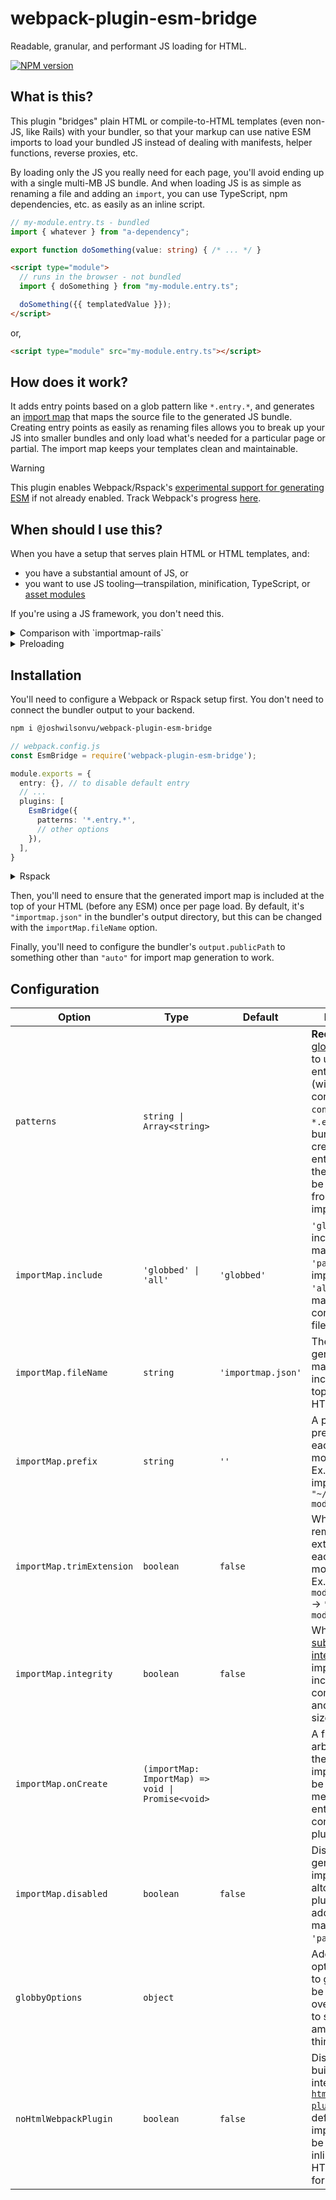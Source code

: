# webpack-plugin-esm-bridge

Readable, granular, and performant JS loading for HTML.

[![NPM version](https://img.shields.io/npm/v/webpack-plugin-esm-bridge?color=a1b858&label=)](https://www.npmjs.com/package/webpack-plugin-esm-bridge)

## What is this?

This plugin "bridges" plain HTML or compile-to-HTML templates (even non-JS, like Rails) with your
bundler, so that your markup can use native ESM imports to load your bundled JS instead of dealing
with manifests, helper functions, reverse proxies, etc.

By loading only the JS you really need for each page, you'll avoid ending up with a single multi-MB
JS bundle. And when loading JS is as simple as renaming a file and adding an `import`, you can use TypeScript, npm dependencies, etc. as easily as an inline script.

```ts
// my-module.entry.ts - bundled
import { whatever } from "a-dependency";

export function doSomething(value: string) { /* ... */ }
```

```html
<script type="module">
  // runs in the browser - not bundled
  import { doSomething } from "my-module.entry.ts";

  doSomething({{ templatedValue }});
</script>
```

or, 

```html
<script type="module" src="my-module.entry.ts"></script>
```

## How does it work?

It adds entry points based on a glob pattern like `*.entry.*`, and generates an [import
map](https://developer.mozilla.org/en-US/docs/Web/HTML/Element/script/type/importmap) that maps the
source file to the generated JS bundle. Creating entry points as easily as renaming files allows you
to break up your JS into smaller bundles and only load what's needed for a particular page or
partial. The import map keeps your templates clean and maintainable.

> [!WARNING] 
> This plugin enables Webpack/Rspack's [experimental support for generating
> ESM](https://webpack.js.org/configuration/experiments/#experimentsoutputmodule) if not already
> enabled. Track Webpack's progress [here](https://github.com/webpack/webpack/issues/2933).

## When should I use this?

When you have a setup that serves plain HTML or HTML templates, and:

 - you have a substantial amount of JS, or
 - you want to use JS tooling—transpilation, minification, TypeScript, or [asset modules](https://webpack.js.org/guides/asset-modules)

If you're using a JS framework, you don't need this.

<details>
<summary>Comparison with `importmap-rails`</summary>

[`importmap-rails`](https://github.com/rails/importmap-rails) also uses import maps to serve JS, but
it doesn't perform any bundling. This is fine for small projects, but even with module preloading
and HTTP/2, there is still some overhead. Minification and tree-shaking are also necessary for
larger production applications. This plugin aims to make it as easy as possible to get the benefits of bundling and
modern JS tools without complicating development.

</details>

<details>
<summary>Preloading</summary>

Because each entry point is bundled, preloading modules is usually not necessary—bundles are loaded as the HTML is parsed, and bundles typically don't need to load more JS that would cause a waterfall. 

If you want to prefetch an entry point anyway (i.e. for navigation that doesn't involve a full page load), you can
add a `modulepreload` link as appropriate, or use a dynamic import. These work with import maps.

```html
<link rel="modulepreload" href="some-module.entry.js">
```

```js
import('some-module.entry.js')
```

</details>

## Installation

You'll need to configure a Webpack or Rspack setup first. You don't need to connect the bundler
output to your backend.

```bash
npm i @joshwilsonvu/webpack-plugin-esm-bridge
```

```ts
// webpack.config.js
const EsmBridge = require('webpack-plugin-esm-bridge');

module.exports = {
  entry: {}, // to disable default entry
  // ...
  plugins: [
    EsmBridge({
      patterns: '*.entry.*',
      // other options
    }),
  ],
}
```

<details>
<summary>Rspack</summary>

```ts
// webpack.config.js ("type": "module" in package.json)
import EsmBridge from 'webpack-plugin-esm-bridge/rspack';

export default {
  entry: {}, // to disable default entry
  // ...
  plugins: [
    EsmBridge({
      patterns: '*.entry.*',
      // other options
    }),
  ],
}
```
</details>

Then, you'll need to ensure that the generated import map is included at the top of your HTML
(before any ESM) once per page load. By default, it's `"importmap.json"` in the bundler's output
directory, but this can be changed with the  `importMap.fileName` option.

Finally, you'll need to configure the bundler's `output.publicPath` to something other than `"auto"`
for import map generation to work.

## Configuration

| Option | Type | Default | Description |
| --- | --- | --- | --- |
| `patterns` | `string \| Array<string>` | | **Required.** The [glob](https://www.npmjs.com/package/globby) pattern(s) to use to find entry points (within the configured `context`), ex. `*.entry.*`. A bundle will be created for each entry point, and these files can be referenced from native imports. |
| `importMap.include` | `'globbed' \| 'all'` | `'globbed'` | `'globbed'` only includes files matching `'patterns'` in the import map; `'all'` includes manually configured `entry` files as well. |
| `importMap.fileName` | `string` | `'importmap.json'` | The name of the generated import map that must be included at the top of your HTML. |
| `importMap.prefix` | `string` | `''` | A prefix to be prepended to each mapped module specifier. Ex. `'~'` produces imports like `"~/my-module.entry.ts"` |
| `importMap.trimExtension` | `boolean` | `false` | Whether to remove the extension from each mapped module specifier. Ex. `"my-module.entry.ts"` → `"my-module.entry"` |
| `importMap.integrity` | `boolean` | `false` | Whether to add [subresource integrity](https://developer.mozilla.org/en-US/docs/Web/HTML/Element/script/type/importmap#integrity) to the import map. May increase compilation time and import map size. |
| `importMap.onCreate` | `(importMap: ImportMap) => void \| Promise<void>` | | A function to arbitrarily modify the generated import map. Can be used to merge in other entries not controlled by this plugin. |
| `importMap.disabled` | `boolean` | `false` | Disables generation of the import map altogether. The plugin will only add entry points matching `'patterns'`. |
| `globbyOptions` | `object` | | Additional options to pass to [globby](https://www.npmjs.com/package/globby). Can be used to override the `cwd` to search in, among other things. |
| `noHtmlWebpackPlugin` | `boolean` | `false` | Disables the built-in integration with [`html-webpack-plugin`](https://www.npmjs.com/package/html-webpack-plugin). By default, the import map will be automatically inlined into the HTML template for you. |
